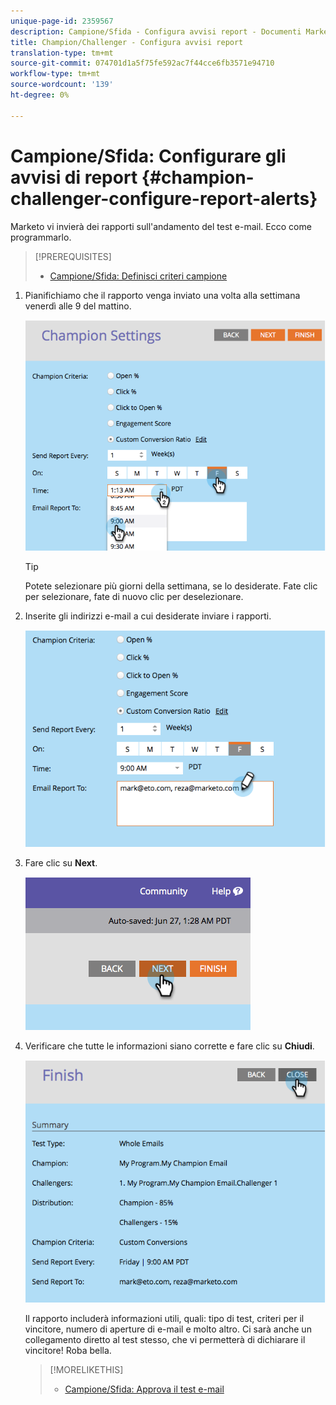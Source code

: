 ```yaml
---
unique-page-id: 2359567
description: Campione/Sfida - Configura avvisi report - Documenti Marketo - Documentazione prodotto
title: Champion/Challenger - Configura avvisi report
translation-type: tm+mt
source-git-commit: 074701d1a5f75fe592ac7f44cce6fb3571e94710
workflow-type: tm+mt
source-wordcount: '139'
ht-degree: 0%

---
```



# Campione/Sfida: Configurare gli avvisi di report {#champion-challenger-configure-report-alerts}

Marketo vi invierà dei rapporti sull&#39;andamento del test e-mail. Ecco come programmarlo.

>[!PREREQUISITES]
>
>* [Campione/Sfida: Definisci criteri campione](champion-challenger-define-champion-criteria.md)

>



1. Pianifichiamo che il rapporto venga inviato una volta alla settimana venerdì alle 9 del mattino.

   ![](assets/image2014-9-15-13-3a12-3a56.png)

   >[!TIP]
   >
   >Potete selezionare più giorni della settimana, se lo desiderate. Fate clic per selezionare, fate di nuovo clic per deselezionare.

1. Inserite gli indirizzi e-mail a cui desiderate inviare i rapporti.

   ![](assets/image2014-9-15-13-3a13-3a7.png)

1. Fare clic su **Next**.

   ![](assets/image2014-9-15-13-3a18-3a30.png)

1. Verificare che tutte le informazioni siano corrette e fare clic su **Chiudi**.

   ![](assets/image2014-9-15-13-3a18-3a41.png)

   Il rapporto includerà informazioni utili, quali: tipo di test, criteri per il vincitore, numero di aperture di e-mail e molto altro. Ci sarà anche un collegamento diretto al test stesso, che vi permetterà di dichiarare il vincitore! Roba bella.

   >[!MORELIKETHIS]
   >
   >
   >    
   >    
   >    * [Campione/Sfida: Approva il test e-mail](champion-challenger-approve-your-email-test.md)


